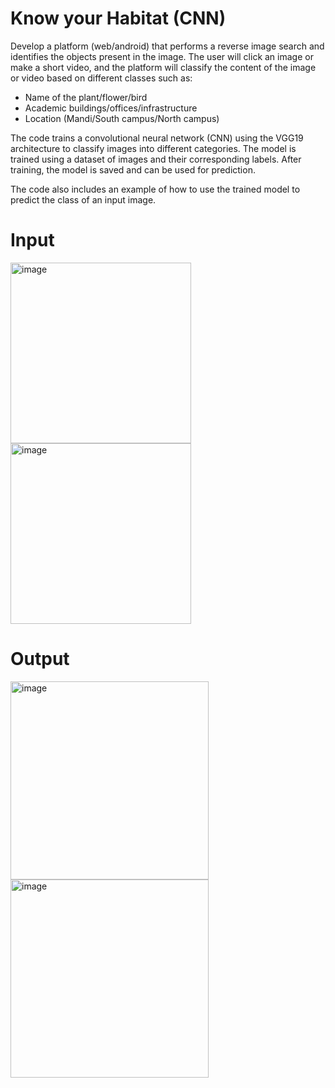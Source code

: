 # Know your Habitat (CNN)

Develop a platform (web/android) that performs a reverse image search and identifies the objects present in the image. The user will click an image or make a short video, and the platform will classify the content of the image or video based on different classes such as:

- Name of the plant/flower/bird
- Academic buildings/offices/infrastructure
- Location (Mandi/South campus/North campus)

The code trains a convolutional neural network (CNN) using the VGG19 architecture to classify images into different categories. The model is trained using a dataset of images and their corresponding labels. After training, the model is saved and can be used for prediction. 

The code also includes an example of how to use the trained model to predict the class of an input image.

# Input
<img width="289" alt="image" src="https://user-images.githubusercontent.com/117291117/228690716-1e303515-1d80-487b-a657-61011dc00378.png">
<img width="289" alt="image" src="https://user-images.githubusercontent.com/117291117/228690805-91372af7-8335-436f-ba78-f02a32b15af4.png">

# Output
<img width="317" alt="image" src="https://user-images.githubusercontent.com/117291117/228690910-5a45ad1e-dd71-4655-ad8d-2cc640764306.png">
<img width="317" alt="image" src="https://user-images.githubusercontent.com/117291117/228690946-0755b4c4-d5fc-43ca-b235-c2208cb07f10.png">

